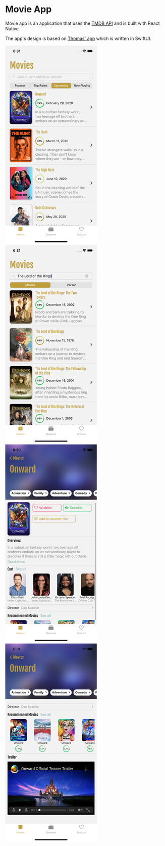 # Movie App

Movie app is an application that uses the [TMDB API](https://www.themoviedb.org/?language=en-US) and is built with React Native.

The app's design is based on [Thomas' app](https://github.com/Dimillian/MovieSwiftUI) which is written in SwiftUI.

<img src="./src/assets/home.png" width=290>
<img src="./src/assets/search.png" width=290>
<img src="./src/assets/detail_1.png" width=290>
<img src="./src/assets/detail_2.png" width=290>
